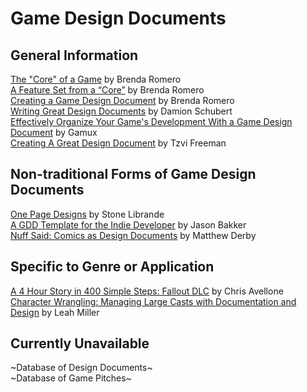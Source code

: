 # Game Design Documents

## General Information
[The "Core" of a Game](https://bbrathwaite.wordpress.com/2008/10/15/the-core-of-a-game/) by Brenda Romero  
[A Feature Set from a “Core”](https://bbrathwaite.wordpress.com/2008/10/17/a-feature-set-from-a-core/) by Brenda Romero  
[Creating a Game Design Document](https://bbrathwaite.wordpress.com/2008/11/30/creating-a-game-design-document/) by Brenda Romero  
[Writing Great Design Documents](https://www.gdcvault.com/play/580/Writing-Great-Design) by Damion Schubert  
[Effectively Organize Your Game's Development With a Game Design Document](http://code.tutsplus.com/articles/effectively-organize-your-games-development-with-a-game-design-document--active-10140) by Gamux  
[Creating A Great Design Document](https://www.gamasutra.com/view/feature/131632/creating_a_great_design_document.php) by Tzvi Freeman  

## Non-traditional Forms of Game Design Documents
[One Page Designs](http://www.gamasutra.com/blogs/JasonBakker/20090604/84211/A_GDD_Template_for_the_Indie_Developer.php) by Stone Librande  
[A GDD Template for the Indie Developer](http://www.gamasutra.com/blogs/JasonBakker/20090604/84211/A_GDD_Template_for_the_Indie_Developer.php) by Jason Bakker  
[Nuff Said: Comics as Design Documents](https://www.gdcvault.com/play/1020456/-Nuff-Said-Comics-as) by Matthew Derby  

## Specific to Genre or Application
[A 4 Hour Story in 400 Simple Steps: Fallout DLC](https://www.gdcvault.com/play/1016552/A-4-Hour-Story-in) by Chris Avellone  
[Character Wrangling: Managing Large Casts with Documentation and Design](https://www.gdcvault.com/play/1023444/Character-Wrangling-Managing-Large-Casts) by Leah Miller  

## Currently Unavailable
~Database of Design Documents~  
~Database of Game Pitches~  

